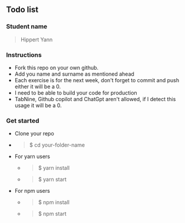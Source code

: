 ## Todo list

### Student name

> Hippert Yann

### Instructions

- Fork this repo on your own github.
- Add you name and surname as mentioned ahead
- Each exercise is for the next week, don't forget to commit and push either it will be a 0.
- I need to be able to build your code for production
- TabNine, Github copilot and ChatGpt aren't allowed, if I detect this usage it will be a 0.

### Get started

- Clone your repo
- > $ cd your-folder-name
- For yarn users
  - > $ yarn install
  - > $ yarn start
- For npm users
  - > $ npm install
  - > $ npm start

